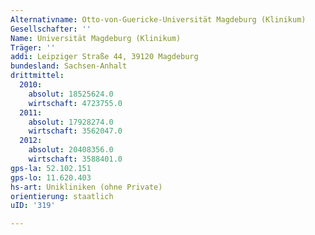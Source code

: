 ```yaml
---
Alternativname: Otto-von-Guericke-Universität Magdeburg (Klinikum)
Gesellschafter: ''
Name: Universität Magdeburg (Klinikum)
Träger: ''
addi: Leipziger Straße 44, 39120 Magdeburg
bundesland: Sachsen-Anhalt
drittmittel:
  2010:
    absolut: 18525624.0
    wirtschaft: 4723755.0
  2011:
    absolut: 17928274.0
    wirtschaft: 3562047.0
  2012:
    absolut: 20408356.0
    wirtschaft: 3588401.0
gps-la: 52.102.151
gps-lo: 11.620.403
hs-art: Unikliniken (ohne Private)
orientierung: staatlich
uID: '319'

---
```


